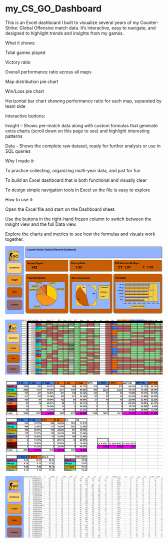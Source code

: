 # my_CS_GO_Dashboard
This is an Excel dashboard I built to visualize several years of my Counter-Strike: Global Offensive match data. It’s interactive, easy to navigate, and designed to highlight trends and insights from my games.

What it shows:

Total games played

Victory ratio

Overall performance ratio across all maps

Map distribution pie chart

Win/Loss pie chart

Horizontal bar chart showing performance ratio for each map, separated by team side

Interactive buttons:

Insight – Shows per-match data along with custom formulas that generate extra charts (scroll down on this page to see) and highlight interesting patterns

Data – Shows the complete raw dataset, ready for further analysis or use in SQL queries


Why I made it:

To practice collecting, organizing multi-year data, and just for fun

To build an Excel dashboard that is both functional and visually clear

To design simple navigation tools in Excel so the file is easy to explore

How to use it:

Open the Excel file and start on the Dashboard sheet.

Use the buttons in the right-hand frozen column to switch between the Insight view and the full Data view.

Explore the charts and metrics to see how the formulas and visuals work together.


![Dashboard View](images/dashboard_cover.PNG)

![Insight View](images/insight_preview.PNG)

![Insight View2](images/insight_preview2.PNG)

![Data View](images/data_preview.PNG)
